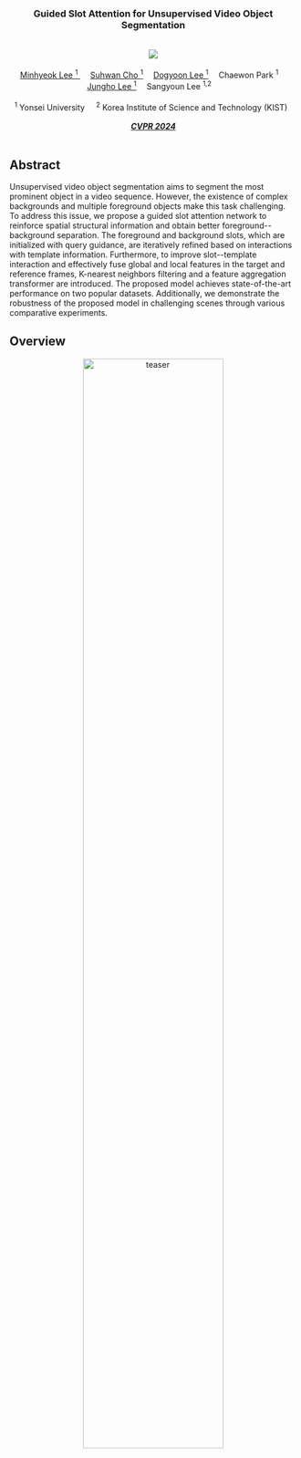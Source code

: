 <div align="center">

<h3> Guided Slot Attention for Unsupervised Video Object Segmentation
 </h3> 
 <br/>
  <a href='https://arxiv.org/abs/2303.08314'><img src='https://img.shields.io/badge/ArXiv-2303.08314-red' /></a> 
  <br/>
  <br/>
<div>
    <a href='https://hydragon.co.kr' target='_blank'>Minhyeok Lee <sup> 1</sup> </a>&emsp;
    <a href='https://suhwan-cho.github.io' target='_blank'>Suhwan Cho <sup> 1</sup></a>&emsp;
    <a href='https://dogyoonlee.github.io' target='_blank'>Dogyoon Lee <sup> 1</sup></a>&emsp;
    <a target='_blank'>Chaewon Park <sup> 1</sup></a>&emsp;
    <a href='https://jho-yonsei.github.io' target='_blank'>Jungho Lee <sup> 1</sup></a>&emsp;
    <a target='_blank'>Sangyoun Lee <sup>1,2</sup></a>&emsp;
</div>
<br>
<div>
                      <sup>1</sup> Yonsei University &nbsp;&nbsp;&nbsp;
                      <sup>2</sup> Korea Institute of Science and Technology (KIST) &nbsp;
</div>
<br>
<i><strong><a href='https://cvpr.thecvf.com' target='_blank'>CVPR 2024</a></strong></i>
<br>
<br>
</div>

## Abstract
Unsupervised video object segmentation aims to segment the most prominent object in a video sequence. However, the existence of complex backgrounds and multiple foreground objects make this task challenging. To address this issue, we propose a guided slot attention network to reinforce spatial structural information and obtain better foreground--background separation. The foreground and background slots, which are initialized with query guidance, are iteratively refined based on interactions with template information. Furthermore, to improve slot--template interaction and effectively fuse global and local features in the target and reference frames, K-nearest neighbors filtering and a feature aggregation transformer are introduced. The proposed model achieves state-of-the-art performance on two popular datasets. Additionally, we demonstrate the robustness of the proposed model in challenging scenes through various comparative experiments.

## Overview
<p align="center">
  <img width="70%" alt="teaser" src="./assets/GSANet.gif">
</p>

